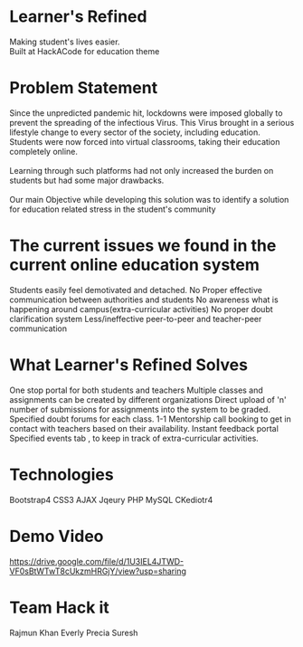 # Learner's Refined
Making student's lives easier.<br>
Built at HackACode for education theme

# Problem Statement
Since the unpredicted pandemic hit, lockdowns were imposed globally to prevent the spreading of the infectious Virus. This Virus brought in a serious lifestyle change to every sector of the society, including education. Students were now forced into virtual classrooms, taking their education completely online.
<br><br>
Learning through such platforms had not only increased the burden on students but had some major drawbacks.
<br><br>
Our main Objective while developing this solution was to identify a solution for education related stress in the student's community

# The current issues we found in the current online education system
Students easily feel demotivated and detached.
No Proper effective communication between authorities and students
No awareness what is happening around campus(extra-curricular activities)
No proper doubt clarification system
Less/ineffective peer-to-peer and teacher-peer communication

# What Learner's Refined Solves
One stop portal for both students and teachers
Multiple classes and assignments can be created by different organizations
Direct upload of 'n' number of submissions for assignments into the system to be graded.
Specified doubt forums for each class.
1-1 Mentorship call booking to get in contact with teachers based on their availability.
Instant feedback portal
Specified events tab , to keep in track of extra-curricular activities.

# Technologies
Bootstrap4 CSS3 AJAX Jqeury PHP MySQL CKediotr4

# Demo Video
https://drive.google.com/file/d/1U3IEL4JTWD-VF0sBtWTwT8cUkzmHRGjY/view?usp=sharing

# Team Hack it
Rajmun Khan
Everly Precia Suresh
